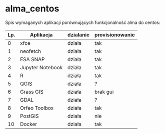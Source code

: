 # alma_centos

Spis wymaganych aplikacji porównujących funkcjonalność alma do centos:

| Lp. | Aplikacja | dzialanie | provisionowanie |
|-----|-----------|-----------|-----------------|
| 0 | xfce | działa | tak |
| 1 |neofetch | działa | tak |
| 2 |ESA SNAP | działa | tak |
| 3 |Jupyter Notebook | działa | tak |
| 4 | R | działa | tak |
| 5 | QGIS | działa | ? |
| 6 | Grass GIS | działa | brak gui |
| 7 | GDAL | działa | ? |
| 8 | Orfeo Toolbox | działa | tak |
| 9 | PostGIS | działa | nie |
| 10 | Docker | działa | tak | 

